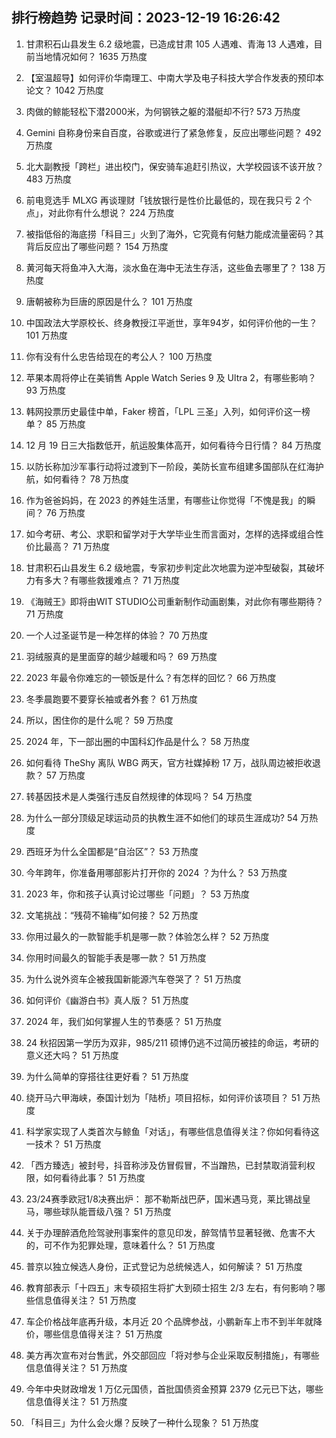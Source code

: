 
## 排行榜趋势 记录时间：2023-12-19 16:26:42
  
  1. 甘肃积石山县发生 6.2 级地震，已造成甘肃 105 人遇难、青海 13 人遇难，目前当地情况如何？ 1635 万热度
    
  2. 【室温超导】如何评价华南理工、中南大学及电子科技大学合作发表的预印本论文？ 1042 万热度
    
  3. 肉做的鲸能轻松下潜2000米，为何钢铁之躯的潜艇却不行? 573 万热度
    
  4. Gemini 自称身份来自百度，谷歌或进行了紧急修复，反应出哪些问题？ 492 万热度
    
  5. 北大副教授「跨栏」进出校门，保安骑车追赶引热议，大学校园该不该开放？ 483 万热度
    
  6. 前电竞选手 MLXG 再谈理财「钱放银行是性价比最低的，现在我只亏 2 个点」，对此你有什么想说？ 224 万热度
    
  7. 被指低俗的海底捞「科目三」火到了海外，它究竟有何魅力能成流量密码？其背后反应出了哪些问题？ 154 万热度
    
  8. 黄河每天将鱼冲入大海，淡水鱼在海中无法生存活，这些鱼去哪里了？ 138 万热度
    
  9. 唐朝被称为巨唐的原因是什么？ 101 万热度
    
  10. 中国政法大学原校长、终身教授江平逝世，享年94岁，如何评价他的一生？ 101 万热度
    
  11. 你有没有什么忠告给现在的考公人？ 100 万热度
    
  12. 苹果本周将停止在美销售 Apple Watch Series 9 及 Ultra 2，有哪些影响？ 93 万热度
    
  13. 韩网投票历史最佳中单，Faker 榜首，「LPL 三圣」入列，如何评价这一榜单？ 85 万热度
    
  14. 12 月 19 日三大指数低开，航运股集体高开，如何看待今日行情？ 84 万热度
    
  15. 以防长称加沙军事行动将过渡到下一阶段，美防长宣布组建多国部队在红海护航，如何看待？ 78 万热度
    
  16. 作为爸爸妈妈，在 2023 的养娃生活里，有哪些让你觉得「不愧是我」的瞬间？ 76 万热度
    
  17. 如今考研、考公、求职和留学对于大学毕业生而言面对，怎样的选择或组合性价比最高？ 71 万热度
    
  18. 甘肃积石山县发生 6.2 级地震，专家初步判定此次地震为逆冲型破裂，其破坏力有多大？有哪些救援难点？ 71 万热度
    
  19. 《海贼王》即将由WIT STUDIO公司重新制作动画剧集，对此你有哪些期待？ 71 万热度
    
  20. 一个人过圣诞节是一种怎样的体验？ 70 万热度
    
  21. 羽绒服真的是里面穿的越少越暖和吗？ 69 万热度
    
  22. 2023 年最令你难忘的一顿饭是什么？有怎样的回忆？ 66 万热度
    
  23. 冬季晨跑要不要穿长袖或者外套？ 61 万热度
    
  24. 所以，困住你的是什么呢？ 59 万热度
    
  25. 2024 年，下一部出圈的中国科幻作品是什么？ 58 万热度
    
  26. 如何看待 TheShy 离队 WBG 两天，官方社媒掉粉 17 万，战队周边被拒收退款？ 57 万热度
    
  27. 转基因技术是人类强行违反自然规律的体现吗？ 54 万热度
    
  28. 为什么一部分顶级足球运动员的执教生涯不如他们的球员生涯成功? 54 万热度
    
  29. 西班牙为什么全国都是“自治区”？ 53 万热度
    
  30. 今年跨年，你准备用哪部影片打开你的 2024 ？为什么？ 53 万热度
    
  31. 2023 年，你和孩子认真讨论过哪些「问题」？ 53 万热度
    
  32. 文笔挑战：“残荷不输梅”如何接？ 52 万热度
    
  33. 你用过最久的一款智能手机是哪一款？体验怎么样？ 52 万热度
    
  34. 你用时间最久的智能手表是哪一款？ 51 万热度
    
  35. 为什么说外资车企被我国新能源汽车卷哭了？ 51 万热度
    
  36. 如何评价《幽游白书》真人版？ 51 万热度
    
  37. 2024 年，我们如何掌握人生的节奏感？ 51 万热度
    
  38. 24 秋招因第一学历为双非，985/211 硕博仍逃不过简历被挂的命运，考研的意义还大吗？ 51 万热度
    
  39. 为什么简单的穿搭往往更好看？ 51 万热度
    
  40. 绕开马六甲海峡，泰国计划为「陆桥」项目招标，如何评价该项目？ 51 万热度
    
  41. 科学家实现了人类首次与鲸鱼「对话」，有哪些信息值得关注？你如何看待这一技术？ 51 万热度
    
  42. 「西方臻选」被封号，抖音称涉及仿冒假冒，不当蹭热，已封禁取消营利权限，如何看待此事？ 51 万热度
    
  43. 23/24赛季欧冠1/8决赛出炉： 那不勒斯战巴萨，国米遇马竞，莱比锡战皇马，哪些球队能晋级八强？ 51 万热度
    
  44. 关于办理醉酒危险驾驶刑事案件的意见印发，醉驾情节显著轻微、危害不大的，可不作为犯罪处理，意味着什么？ 51 万热度
    
  45. 普京以独立候选人身份，正式登记为总统候选人，如何解读？ 51 万热度
    
  46. 教育部表示「十四五」末专硕招生将扩大到硕士招生 2/3 左右，有何影响？哪些信息值得关注？ 51 万热度
    
  47. 车企价格战年底再升级，本月近 20 个品牌参战，小鹏新车上市不到半年就降价，哪些信息值得关注？ 51 万热度
    
  48. 美方再次宣布对台售武，外交部回应「将对参与企业采取反制措施」，有哪些信息值得关注？ 51 万热度
    
  49. 今年中央财政增发 1 万亿元国债，首批国债资金预算 2379 亿元已下达，哪些信息值得关注？ 51 万热度
    
  50. 「科目三」为什么会火爆？反映了一种什么现象？ 51 万热度
    